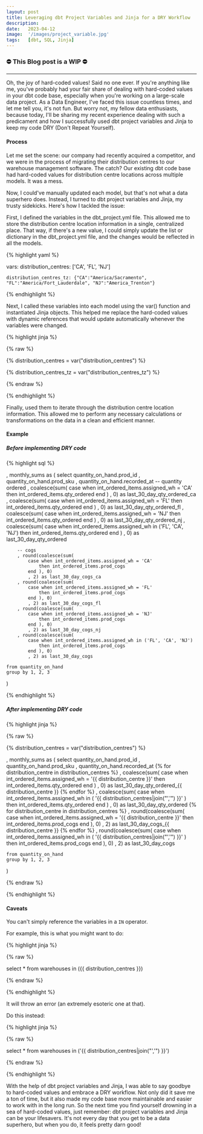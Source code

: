 ```yaml
---
layout: post
title: Leveraging dbt Project Variables and Jinja for a DRY Workflow
description:
date:   2023-04-12
image:  '/images/project_variable.jpg'
tags:   [dbt, SQL, Jinja]
---
```


### ⛔ This Blog post is a WIP  ⛔

---

Oh, the joy of hard-coded values! Said no one ever. If you're anything like me, you've probably had your fair share of dealing with hard-coded values in your dbt code base, especially when you're working on a large-scale data project. As a Data Engineer, I've faced this issue countless times, and let me tell you, it's not fun. But worry not, my fellow data enthusiasts, because today, I'll be sharing my recent experience dealing with such a predicament and how I successfully used dbt project variables and Jinja to keep my code DRY (Don't Repeat Yourself).

#### Process

Let me set the scene: our company had recently acquired a competitor, and we were in the process of migrating their distribution centres to our warehouse management software. The catch? Our existing dbt code base had hard-coded values for distribution centre locations across multiple models. It was a mess.

Now, I could've manually updated each model, but that's not what a data superhero does. Instead, I turned to dbt project variables and Jinja, my trusty sidekicks. Here's how I tackled the issue:

First, I defined the variables in the dbt_project.yml file. This allowed me to store the distribution centre location information in a single, centralized place. That way, if there's a new value, I could simply update the list or dictionary in the dbt_project.yml file, and the changes would be reflected in all the models.

{% highlight yaml %}

vars:
    distribution_centres: ['CA', 'FL', 'NJ']

    distribution_centres_tz: {"CA":"America/Sacramento", "FL":"America/Fort_Lauderdale", "NJ":"America_Trenton"}

{% endhighlight %}


Next, I called these variables into each model using the var() function and instantiated Jinja objects. This helped me replace the hard-coded values with dynamic references that would update automatically whenever the variables were changed.

{% highlight jinja %}

{% raw %}

{% distribution_centres = var("distribution_centres") %}

{% distribution_centres_tz = var("distribution_centres_tz") %}

{% endraw %}

{% endhighlight %}

Finally, used them to iterate through the distribution centre location information. This allowed me to perform any necessary calculations or transformations on the data in a clean and efficient manner.

#### Example

##### Before implementing DRY code

{% highlight sql %}

, monthly_sums as (
    select
        quantity_on_hand.prod_id
        , quantity_on_hand.prod_sku
        , quantity_on_hand.recorded_at
        -- quantity ordered
        , coalesce(sum(
            case when int_ordered_items.assigned_wh = 'CA'
                then int_ordered_items.qty_ordered
            end )
            , 0) as last_30_day_qty_ordered_ca
        , coalesce(sum(
            case when int_ordered_items.assigned_wh = 'FL'
                then int_ordered_items.qty_ordered
            end )
            , 0) as last_30_day_qty_ordered_fl
        , coalesce(sum(
            case when int_ordered_items.assigned_wh = 'NJ'
                then int_ordered_items.qty_ordered
            end )
            , 0) as last_30_day_qty_ordered_nj
        , coalesce(sum(
            case when int_ordered_items.assigned_wh in ('FL', 'CA', 'NJ')
                then int_ordered_items.qty_ordered
            end )
            , 0) as last_30_day_qty_ordered

        -- cogs
        , round(coalesce(sum(
            case when int_ordered_items.assigned_wh = 'CA'
                then int_ordered_items.prod_cogs
            end ), 0)
            , 2) as last_30_day_cogs_ca
        , round(coalesce(sum(
            case when int_ordered_items.assigned_wh = 'FL'
                then int_ordered_items.prod_cogs
            end ), 0)
            , 2) as last_30_day_cogs_fl
        , round(coalesce(sum(
            case when int_ordered_items.assigned_wh = 'NJ'
                then int_ordered_items.prod_cogs
            end ), 0)
            , 2) as last_30_day_cogs_nj
        , round(coalesce(sum(
            case when int_ordered_items.assigned_wh in ('FL', 'CA', 'NJ')
                then int_ordered_items.prod_cogs
            end ), 0)
            , 2) as last_30_day_cogs

    from quantity_on_hand
    group by 1, 2, 3
)

{% endhighlight %}

##### After implementing DRY code

{% highlight jinja %}

{% raw %}

{% distribution_centres = var("distribution_centres") %}

, monthly_sums as (
    select
        quantity_on_hand.prod_id
        , quantity_on_hand.prod_sku
        , quantity_on_hand.recorded_at
        {% for distribution_centre in distribution_centres %}
        , coalesce(sum(
            case when int_ordered_items.assigned_wh = '{{ distribution_centre }}'
                then int_ordered_items.qty_ordered
            end )
            , 0) as last_30_day_qty_ordered_{{ distribution_centre }}
        {% endfor %}
        , coalesce(sum(
            case
                when
                    int_ordered_items.assigned_wh in (
                        '{{ distribution_centres|join("','") }}'
                    )
                    then int_ordered_items.qty_ordered
            end )
            , 0) as last_30_day_qty_ordered
        {% for distribution_centre in distribution_centres %}
        , round(coalesce(sum(
            case when int_ordered_items.assigned_wh = '{{ distribution_centre }}'
                then int_ordered_items.prod_cogs
            end ), 0)
            , 2) as last_30_day_cogs_{{ distribution_centre }}
        {% endfor %}
        , round(coalesce(sum(
            case
                when
                    int_ordered_items.assigned_wh in (
                        '{{ distribution_centres|join("','") }}'
                    )
                    then int_ordered_items.prod_cogs
            end ), 0)
            , 2) as last_30_day_cogs

    from quantity_on_hand
    group by 1, 2, 3
)

{% endraw %}

{% endhighlight %}


#### Caveats

You can't simply reference the variables in a `IN` operator. 

For example, this is what you might want to do:

{% highlight jinja %}

{% raw %}

select *
from warehouses in ({{ distribution_centres }})

{% endraw %}

{% endhighlight %}

It will throw an error (an extremely esoteric one at that).

Do this instead:

{% highlight jinja %}

{% raw %}

select *
from warehouses in ('{{ distribution_centres|join("','") }}')

{% endraw %}

{% endhighlight %}

With the help of dbt project variables and Jinja, I was able to say goodbye to hard-coded values and embrace a DRY workflow. Not only did it save me a ton of time, but it also made my code base more maintainable and easier to work with in the long run. So the next time you find yourself drowning in a sea of hard-coded values, just remember: dbt project variables and Jinja can be your lifesavers. It's not every day that you get to be a data superhero, but when you do, it feels pretty darn good!

